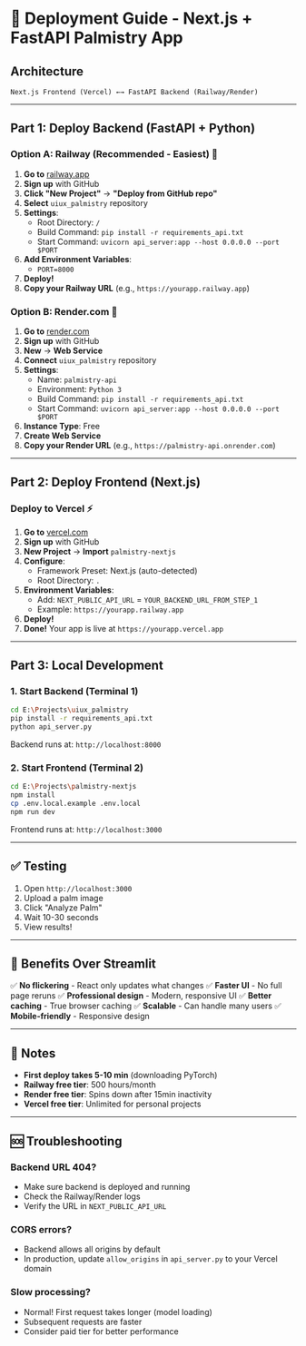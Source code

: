 # 🚀 Deployment Guide - Next.js + FastAPI Palmistry App

## Architecture

```
Next.js Frontend (Vercel) ←→ FastAPI Backend (Railway/Render)
```

---

## Part 1: Deploy Backend (FastAPI + Python)

### Option A: Railway (Recommended - Easiest) 🚂

1. **Go to** [railway.app](https://railway.app)
2. **Sign up** with GitHub
3. **Click "New Project"** → **"Deploy from GitHub repo"**
4. **Select** `uiux_palmistry` repository
5. **Settings**:
   - Root Directory: `/`
   - Build Command: `pip install -r requirements_api.txt`
   - Start Command: `uvicorn api_server:app --host 0.0.0.0 --port $PORT`
6. **Add Environment Variables**:
   - `PORT=8000`
7. **Deploy!**
8. **Copy your Railway URL** (e.g., `https://yourapp.railway.app`)

### Option B: Render.com 🎨

1. **Go to** [render.com](https://render.com)
2. **Sign up** with GitHub
3. **New** → **Web Service**
4. **Connect** `uiux_palmistry` repository
5. **Settings**:
   - Name: `palmistry-api`
   - Environment: `Python 3`
   - Build Command: `pip install -r requirements_api.txt`
   - Start Command: `uvicorn api_server:app --host 0.0.0.0 --port $PORT`
6. **Instance Type**: Free
7. **Create Web Service**
8. **Copy your Render URL** (e.g., `https://palmistry-api.onrender.com`)

---

## Part 2: Deploy Frontend (Next.js)

### Deploy to Vercel ⚡

1. **Go to** [vercel.com](https://vercel.com)
2. **Sign up** with GitHub
3. **New Project** → **Import** `palmistry-nextjs`
4. **Configure**:
   - Framework Preset: Next.js (auto-detected)
   - Root Directory: `.`
5. **Environment Variables**:
   - Add: `NEXT_PUBLIC_API_URL` = `YOUR_BACKEND_URL_FROM_STEP_1`
   - Example: `https://yourapp.railway.app`
6. **Deploy!**
7. **Done!** Your app is live at `https://yourapp.vercel.app`

---

## Part 3: Local Development

### 1. Start Backend (Terminal 1)

```bash
cd E:\Projects\uiux_palmistry
pip install -r requirements_api.txt
python api_server.py
```

Backend runs at: `http://localhost:8000`

### 2. Start Frontend (Terminal 2)

```bash
cd E:\Projects\palmistry-nextjs
npm install
cp .env.local.example .env.local
npm run dev
```

Frontend runs at: `http://localhost:3000`

---

## ✅ Testing

1. Open `http://localhost:3000`
2. Upload a palm image
3. Click "Analyze Palm"
4. Wait 10-30 seconds
5. View results!

---

## 🎯 Benefits Over Streamlit

✅ **No flickering** - React only updates what changes
✅ **Faster UI** - No full page reruns
✅ **Professional design** - Modern, responsive UI
✅ **Better caching** - True browser caching
✅ **Scalable** - Can handle many users
✅ **Mobile-friendly** - Responsive design

---

## 📝 Notes

- **First deploy takes 5-10 min** (downloading PyTorch)
- **Railway free tier**: 500 hours/month
- **Render free tier**: Spins down after 15min inactivity
- **Vercel free tier**: Unlimited for personal projects

---

## 🆘 Troubleshooting

### Backend URL 404?
- Make sure backend is deployed and running
- Check the Railway/Render logs
- Verify the URL in `NEXT_PUBLIC_API_URL`

### CORS errors?
- Backend allows all origins by default
- In production, update `allow_origins` in `api_server.py` to your Vercel domain

### Slow processing?
- Normal! First request takes longer (model loading)
- Subsequent requests are faster
- Consider paid tier for better performance


